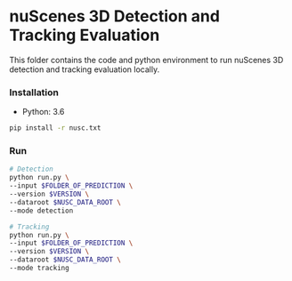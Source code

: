 # nuScenes 3D Detection and Tracking Evaluation

This folder contains the code and python environment to run nuScenes 3D detection and tracking evaluation locally.

### Installation
- Python: 3.6

```bash
pip install -r nusc.txt
```

### Run
```bash
# Detection
python run.py \
--input $FOLDER_OF_PREDICTION \
--version $VERSION \
--dataroot $NUSC_DATA_ROOT \
--mode detection

# Tracking
python run.py \
--input $FOLDER_OF_PREDICTION \
--version $VERSION \
--dataroot $NUSC_DATA_ROOT \
--mode tracking
```
